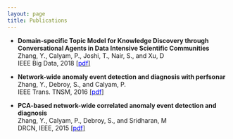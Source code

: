 ```yaml
---
layout: page
title: Publications
---
```


<a name="paper-dstp"></a>
* **Domain-specific Topic Model for Knowledge Discovery through Conversational Agents in Data Intensive Scientific Communities** <br />
  Zhang, Y., Calyam, P., Joshi, T., Nair, S., and Xu, D <br />
  IEEE Big Data, 2018 [[<span style="color:blue">pdf</span>]](https://github.com/zhangyuanxun/me/raw/gh-pages/docs/papers/dstp-2018.pdf)

* **Network-wide anomaly event detection and diagnosis with perfsonar**<br />
  Zhang, Y., Debroy, S., and Calyam, P. <br />
  IEEE Trans. TNSM, 2016 [[<span style="color:blue">pdf</span>]](https://github.com/zhangyuanxun/me/raw/gh-pages/docs/papers/tnsm-2016.pdf)

* **PCA-based network-wide correlated anomaly event detection and diagnosis** <br />
  Zhang, Y., Calyam, P., Debroy, S., and Sridharan, M <br />
  DRCN, IEEE, 2015 [[<span style="color:blue">pdf</span>]](https://github.com/zhangyuanxun/me/raw/gh-pages/docs/papers/drcn-2015.pdf)


  